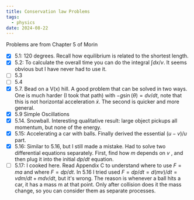 ```yaml
---
title: Conservation law Problems
tags:
  - physics
date: 2024-08-22
---
```

Problems are from Chapter 5 of Morin 
 - [x] 5.1: 120 degrees. Recall how equilibrium is related to the shortest length. 
 - [x] 5.2: To calculate the overall time you can do the integral $\int dx/v$. It seems obvious but I have never had to use it.
 - [ ] 5.3
 - [ ] 5.4
 - [x] 5.7. Bead on a V(x) hill. A good problem that can be solved in two ways. One is much harder (I took that path) with $-g\sin(\theta) = dv/dt$, note that this is not horizontal acceleration $\dot{x}$. The second is quicker and more general.
 - [x] 5.9 Simple Oscillations
 - [x] 5.14. Snowball. Interesting qualitative result: large object pickups all momentum, but none of the energy.
 - [x] 5.15: Accelerating a car with balls. Finally derived the essential $(u-v)/u$ part.
 - [x] 5.16: Similar to 5.16, but I still made a mistake. Had to solve two differential equations separately. First, find how $m$ depends on $v$ , and then plug it into the initial $dp/dt$ equation.
 - [ ] 5.17: I cooked here. Read Appendix C to understand where to use $F = ma$ and where $F = dp/dt$. In 5.16 I tried used $F = dp/dt = d(mv)/dt = vdm/dt + m dv/dt$, but it's wrong. The reason is whenever a ball hits a car, it has a mass m at that point. Only after collision does it the mass change, so you can consider them as separate processes.  